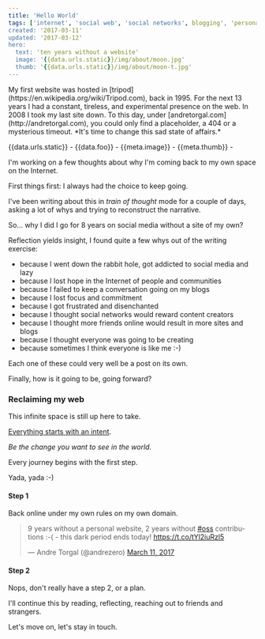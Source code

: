 ```yaml
---
title: 'Hello World'
tags: ['internet', 'social web', 'social networks', blogging', 'personal', 'perspective', 'the-intent']
created: '2017-03-11'
updated: '2017-03-12'
hero:
  text: 'ten years without a website'
  image: '{{data.urls.static}}/img/about/moon.jpg'
  thumb: '{{data.urls.static}}/img/about/moon-t.jpg'
---
```


<div id="guay-abstract">
My first website was hosted in [tripod](https://en.wikipedia.org/wiki/Tripod.com), back in 1995. For the next 13 years I had a constant, tireless, and experimental presence on the web. In 2008 I took my last site down. To this day, under [andretorgal.com](http://andretorgal.com), you could only find a placeholder, a 404 or a mysterious timeout. *It's time to change this sad state of affairs.*
</div>

{{data.urls.static}} - {{data.foo}} - {{meta.image}} - {{meta.thumb}} -

I'm working on a few thoughts about why I'm coming back to my own space on the Internet.

First things first: I always had the choice to keep going.

I've been writing about this in _train of thought_ mode for a couple of days, asking a lot of whys and trying to reconstruct the narrative.

So... why I did I go for 8 years on social media without a site of my own?

Reflection yields insight, I found quite a few whys out of the writing exercise:

- because I went down the rabbit hole, got addicted to social media and lazy
- because I lost hope in the Internet of people and communities
- because I failed to keep a conversation going on my blogs
- because I lost focus and commitment
- because I got frustrated and disenchanted
- because I thought social networks would reward content creators
- because I thought more friends online would result in more sites and blogs
- because I thought everyone was going to be creating
- because sometimes I think everyone is like me :-)

Each one of these could very well be a post on its own.

Finally, how is it going to be, going forward?

### Reclaiming my web

This infinite space is still up here to take.

[Everything starts with an intent](https://medium.com/the-dogma/the-dogma-e63050ebfd7).

_Be the change you want to see in the world._

Every journey begins with the first step.

Yada, yada :-)

#### Step 1

Back online under my own rules on my own domain.

<blockquote class="twitter-tweet" data-lang="en"><p lang="en" dir="ltr">9 years without a personal website, 2 years without <a href="https://twitter.com/hashtag/oss?src=hash">#oss</a> contributions :-( - this dark period ends today! <a href="https://t.co/tYl2iuRzl5">https://t.co/tYl2iuRzl5</a></p>&mdash; Andre Torgal (@andrezero) <a href="https://twitter.com/andrezero/status/840562552430034945">March 11, 2017</a></blockquote>
<script async src="//platform.twitter.com/widgets.js" charset="utf-8"></script>

#### Step 2

Nops, don't really have a step 2, or a plan.

I'll continue this by reading, reflecting, reaching out to friends and strangers.

Let's move on, let's stay in touch.
